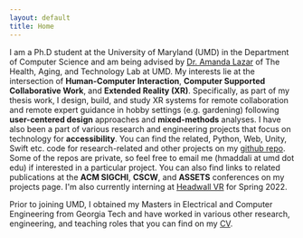 ```yaml
---
layout: default
title: Home
---
```

I am a Ph.D student at the University of Maryland (UMD) in the Department of Computer Science and am being advised by [Dr. Amanda Lazar](https://amandalazar.net/index.html) of The Health, Aging, and Technology Lab at UMD. My interests lie at the intersection of **Human-Computer Interaction**, **Computer Supported Collaborative Work**, and **Extended Reality (XR)**. Specifically, as part of my thesis work, I design, build, and study XR systems for remote collaboration and remote expert guidance in hobby settings (e.g. gardening) following **user-centered design** approaches and **mixed-methods** analyses. I have also been a part of various research and engineering projects that focus on technology for **accessibility**. You can find the related, Python, Web, Unity, Swift etc. code for research-related and other projects on my [github repo](https://github.com/maddalihanumateja). Some of the repos are private, so feel free to email me (hmaddali at umd dot edu) if interested in a particular project. You can also find links to related publications at the **ACM SIGCHI**, **CSCW**, and **ASSETS** conferences on my projects page. I'm also currently interning at [Headwall VR](https://headwallvr.com/) for Spring 2022.

Prior to joining UMD, I obtained my Masters in Electrical and Computer Engineering from Georgia Tech and have worked in various other research, engineering, and teaching roles that you can find on my [CV](https://docs.google.com/document/d/1wR2xFS3tNuiXKw5_-WMaJNH0I3x8Bl4CRBp6c6IyIdU/edit).